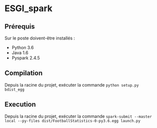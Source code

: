 # ESGI_spark

## Prérequis

Sur le poste doivent-être installés :

- Python 3.6        
- Java 1.6
- Pyspark 2.4.5

## Compilation

Depuis la racine du projet, exécuter la commande
``` python setup.py bdist_egg ```

## Execution

Depuis la racine du projet, exécuter la commande
``` spark-submit --master local --py-files dist/FootballStatistics-0-py3.6.egg launch.py ```
